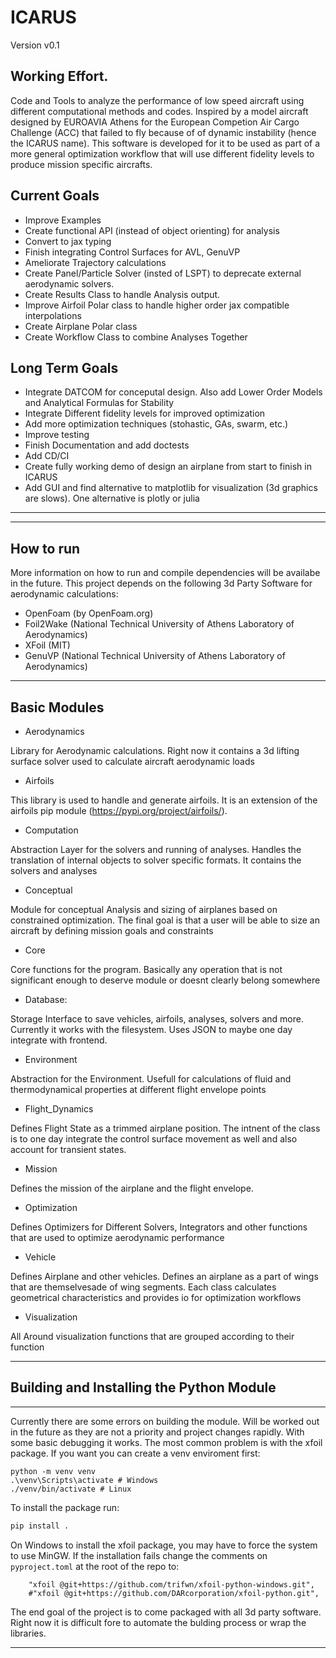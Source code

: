 # ICARUS
Version v0.1

## Working Effort.
Code and Tools to analyze the performance of low speed aircraft using different computational methods and codes. Inspired by a model aircraft designed by EUROAVIA Athens for the European Competion Air Cargo Challenge (ACC) that failed to fly because of of dynamic instability (hence the ICARUS name). This software is developed for it to be used as part of a more general optimization workflow that will use different fidelity levels to produce mission specific aircrafts.

## Current Goals

- Improve Examples
- Create functional API (instead of object orienting) for analysis
- Convert to jax typing
- Finish integrating Control Surfaces for AVL, GenuVP
- Ameliorate Trajectory calculations
- Create Panel/Particle Solver (insted of LSPT) to deprecate external aerodynamic solvers.
- Create Results Class to handle Analysis output.
- Improve Airfoil Polar class to handle higher order jax compatible interpolations
- Create Airplane Polar class
- Create Workflow Class to combine Analyses Together

## Long Term Goals
- Integrate DATCOM for conceputal design. Also add Lower Order Models and Analytical Formulas for Stability
- Integrate Different fidelity levels for improved optimization
- Add more optimization techniques (stohastic, GAs, swarm, etc.)
- Improve testing
- Finish Documentation and add doctests
- Add CD/CI
- Create fully working demo of design an airplane from start to finish in ICARUS
- Add GUI and find alternative to matplotlib for visualization (3d graphics are slows). One alternative is plotly or julia

---



---

## How to run

More information on how to run and compile dependencies will be availabe in the future. This project depends on the following 3d Party Software for aerodynamic calculations:

- OpenFoam (by OpenFoam.org)
- Foil2Wake (National Technical University of Athens Laboratory of Aerodynamics)
- XFoil (MIT)
- GenuVP (National Technical University of Athens Laboratory of Aerodynamics)

---

## Basic Modules

- Aerodynamics

Library for Aerodynamic calculations. Right now it contains a 3d lifting surface solver used to calculate aircraft aerodynamic loads

- Airfoils

This library is used to handle and generate airfoils. It is an extension of the airfoils pip module (https://pypi.org/project/airfoils/).

- Computation

Abstraction Layer for the solvers and running of analyses. Handles the translation of internal objects to solver specific formats. It contains the solvers and analyses

- Conceptual

Module for conceptual Analysis and sizing of airplanes based on constrained optimization. The final goal is that a user will be able to size an aircraft by defining mission goals and constraints

- Core

Core functions for the program. Basically any operation that is not significant enough to deserve module or doesnt clearly belong somewhere

- Database:

Storage Interface to save vehicles, airfoils, analyses, solvers and more. Currently it works with the filesystem. Uses JSON to maybe one day integrate with frontend.

- Environment

Abstraction for the Environment. Usefull for calculations of fluid and thermodynamical properties at different flight envelope points

- Flight_Dynamics

Defines Flight State as a trimmed airplane position. The intnent of the class is to one day integrate the control surface movement as well and also account for transient states.

- Mission

Defines the mission of the airplane and the flight envelope.

- Optimization

Defines Optimizers for Different Solvers, Integrators and other functions that are used to optimize aerodynamic performance

- Vehicle

Defines Airplane and other vehicles. Defines an airplane as a part of wings that are themselvesade of wing segments. Each class calculates geometrical characteristics and provides io for optimization workflows


- Visualization

All Around visualization functions that are grouped according to their function


---

## Building and Installing the Python Module
-----------------------------------------
Currently there are some errors on building the module. Will be worked out in the future as they are not a priority and project changes rapidly. With some basic debugging it works. The most common problem is with the xfoil package.
If you want you can create a venv enviroment first:
```
python -m venv venv
.\venv\Scripts\activate # Windows
./venv/bin/activate # Linux
```

To install the package run:
```bash
pip install .
```

On Windows to install the xfoil package, you may have to force the system to use MinGW.
If the installation fails change the comments on  `pyproject.toml` at the root of the repo to:

```
    "xfoil @git+https://github.com/trifwn/xfoil-python-windows.git",
    #"xfoil @git+https://github.com/DARcorporation/xfoil-python.git",
```

The end goal of the project is to come packaged with all 3d party software. Right now it is difficult fore to automate the bulding process or wrap the libraries.

---
